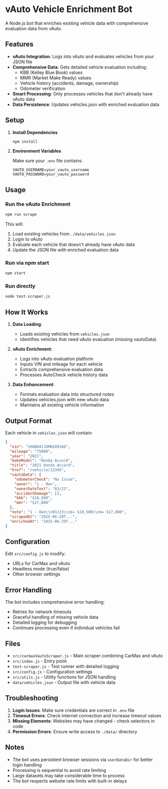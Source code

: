 # vAuto Vehicle Enrichment Bot

A Node.js bot that enriches existing vehicle data with comprehensive evaluation data from vAuto.

## Features

- **vAuto Integration**: Logs into vAuto and evaluates vehicles from your JSON file
- **Comprehensive Data**: Gets detailed vehicle evaluation including:
  - KBB (Kelley Blue Book) values
  - MMR (Market Make Ready) values
  - Vehicle history (accidents, damage, ownership)
  - Odometer verification
- **Smart Processing**: Only processes vehicles that don't already have vAuto data
- **Data Persistence**: Updates vehicles.json with enriched evaluation data

## Setup

1. **Install Dependencies**
   ```bash
   npm install
   ```

2. **Environment Variables**
   
   Make sure your `.env` file contains:
   ```
   VAUTO_USERNAME=your_vauto_username
   VAUTO_PASSWORD=your_vauto_password
   ```

## Usage

### Run the vAuto Enrichment
```bash
npm run scrape
```

This will:
1. Load existing vehicles from `./data/vehicles.json`
2. Login to vAuto
3. Evaluate each vehicle that doesn't already have vAuto data
4. Update the JSON file with enriched evaluation data

### Run via npm start
```bash
npm start
```

### Run directly
```bash
node test-scraper.js
```

## How It Works

1. **Data Loading**: 
   - Loads existing vehicles from `vehicles.json`
   - Identifies vehicles that need vAuto evaluation (missing vautoData)

2. **vAuto Enrichment**:
   - Logs into vAuto evaluation platform
   - Inputs VIN and mileage for each vehicle
   - Extracts comprehensive evaluation data
   - Processes AutoCheck vehicle history data

3. **Data Enhancement**:
   - Formats evaluation data into structured notes
   - Updates vehicles.json with new vAuto data
   - Maintains all existing vehicle information

## Output Format

Each vehicle in `vehicles.json` will contain:

```json
{
  "vin": "1HGBH41JXMN109186",
  "mileage": "75000",
  "year": "2021",
  "makeModel": "Honda Accord",
  "title": "2021 Honda Accord",
  "href": "/vehicle/12345",
  "vautoData": {
    "odometerCheck": "No Issue",
    "owner": "1 - Own",
    "ownerDateText": "03/23",
    "accidentDamage": [],
    "kbb": "$18,500",
    "mmr": "$17,800"
  },
  "note": "1 - Own\\n03/23\\nk= $18,500\\nm= $17,800",
  "scrapedAt": "2025-06-29T...",
  "enrichedAt": "2025-06-29T..."
}
```

## Configuration

Edit `src/config.js` to modify:
- URLs for CarMax and vAuto
- Headless mode (true/false)
- Other browser settings

## Error Handling

The bot includes comprehensive error handling:
- Retries for network timeouts
- Graceful handling of missing vehicle data
- Detailed logging for debugging
- Continues processing even if individual vehicles fail

## Files

- `src/carmaxVautoScraper.js` - Main scraper combining CarMax and vAuto
- `src/index.js` - Entry point
- `test-scraper.js` - Test runner with detailed logging
- `src/config.js` - Configuration settings
- `src/utils.js` - Utility functions for JSON handling
- `data/vehicles.json` - Output file with vehicle data

## Troubleshooting

1. **Login Issues**: Make sure credentials are correct in `.env` file
2. **Timeout Errors**: Check internet connection and increase timeout values
3. **Missing Elements**: Websites may have changed - check selectors in code
4. **Permission Errors**: Ensure write access to `./data/` directory

## Notes

- The bot uses persistent browser sessions via `userDataDir` for better login handling
- Processing is sequential to avoid rate limiting
- Large datasets may take considerable time to process
- The bot respects website rate limits with built-in delays
